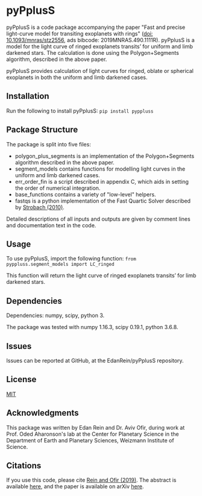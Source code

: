 # pyPplusS

pyPplusS is a code package accompanying the paper "Fast and precise light-curve model for transiting exoplanets with rings" ([doi: 10.1093/mnras/stz2556](https://doi.org/10.1093/mnras/stz2556), ads bibcode: 2019MNRAS.490.1111R).
pyPplusS is a model for the light curve of ringed exoplanets transits’ for uniform and limb darkened stars. The calculation is done using the Polygon+Segments algorithm, described in the above paper.

pyPplusS provides calculation of light curves for ringed, oblate or spherical exoplanets in both the uniform and limb darkened cases.

## Installation
Run the following to install pyPplusS:
```pip install pyppluss```


## Package Structure

The package is split into five files:
- polygon_plus_segments is an implementation of the Polygon+Segments algorithm described in the above paper.
- segment_models contains functions for modelling light curves in the uniform and limb darkened cases.
- err_order_fin is a script described in appendix C, which aids in setting the order of numerical integration.
- base_functions contains a variety of "low-level" helpers.
- fastqs is a python implementation of the Fast Quartic Solver described by [Strobach (2010)](https://www.sciencedirect.com/science/article/pii/S0377042710002128).

Detailed descriptions of all inputs and outputs are given by comment lines and documentation text in the code.

## Usage
To use pyPplusS, import the following function: ```from pyppluss.segment_models import LC_ringed```

This function will return the light curve of ringed exoplanets transits’ for limb darkened stars.

## Dependencies

Dependencies: numpy, scipy, python 3.

The package was tested with numpy 1.16.3, scipy 0.19.1, python 3.6.8.

## Issues
Issues can be reported at GitHub, at the EdanRein/pyPplusS repository.

## License
[MIT](https://choosealicense.com/licenses/mit/)

## Acknowledgments
This package was written by Edan Rein and Dr. Aviv Ofir, during work at Prof. Oded Aharonson's lab at the 
Center for Planetary Science in the Department of Earth and Planetary Sciences, Weizmann Institute of Science.

## Citations
If you use this code, please cite [Rein and Ofir (2019)](https://doi.org/10.1093/mnras/stz2556).
The abstract is available [here](https://academic.oup.com/mnras/article-abstract/490/1/1111/5568385), and
the paper is available on arXiv [here](https://arxiv.org/abs/1910.12099).
